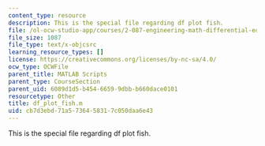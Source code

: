 ```yaml
---
content_type: resource
description: This is the special file regarding df plot fish.
file: /ol-ocw-studio-app/courses/2-087-engineering-math-differential-equations-and-linear-algebra-fall-2014/cb7d3ebd71a5736458317c050daa6e43_df_plot_fish.m
file_size: 1087
file_type: text/x-objcsrc
learning_resource_types: []
license: https://creativecommons.org/licenses/by-nc-sa/4.0/
ocw_type: OCWFile
parent_title: MATLAB Scripts
parent_type: CourseSection
parent_uid: 6089d1d5-b454-6659-9dbb-b660dace0101
resourcetype: Other
title: df_plot_fish.m
uid: cb7d3ebd-71a5-7364-5831-7c050daa6e43
---
```

This is the special file regarding df plot fish.